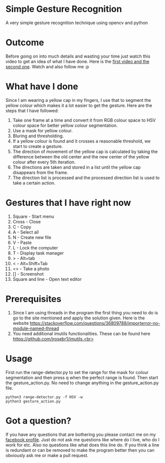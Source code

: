 # Simple Gesture Recognition
A very simple gesture recognition technique using opencv and python

# Outcome
Before going on into much details and wasting your time just watch this video to get an idea of what I have done. Here is the <a href = "https://www.youtube.com/watch?v=qFmtNNxpsvk">first video and <a href = "https://www.youtube.com/watch?v=DRL9zuB1g6A">the second one</a>. Watch and also follow me :p

# What have I done
Since I am wearing a yellow cap in my fingers, I use that to segment the yellow colour which makes it a lot easier to get the gesture. Here are the steps that I have followed:<br>

1. Take one frame at a time and convert it from RGB colour space to HSV colour space for better yellow colour segmentation.<br>
2. Use a mask for yellow colour.<br>
3. Bluring and thresholding.<br>
4. If a yellow colour is found and it crosses a reasonable threshold, we start to create a gesture.<br>
5. The direction of movement of the yellow cap is calculated by taking the difference between the old center and the new center of the yellow colour after every 5th iteration.<br>
6. The directions are taken and stored in a list until the yellow cap disappears from the frame.<br>
7. The direction list is processed and the processed direction list is used to take a certain action.<br>

# Gestures that I have right now
1. Square - Start menu<br>
2. Cross - Close<br>
3. C - Copy<br>
4. A - Select all<br>
5. N - Create new file<br>
6. V - Paste<br>
7. L - Lock the computer<br>
8. T - Display task manager<br>
9. \> - Alt+tab<br>
10. < - Alt+Shift+Tab<br>
11. <> - Take a photo
12. [] - Screenshot
13. Square and line - Open text editor

# Prerequisites
1. Since I am using threads in the program the first thing you need to do is go to the site mentioned and apply the solution given. Here is the website https://stackoverflow.com/questions/36809788/importerror-no-module-named-thread<br>
2. You need additional imutils functionalities. These can be found here https://github.com/jrosebr1/imutils.<br>

# Usage
First run the range-detector.py to set the range for the mask for colour segmentation and then press q when the perfect range is found. Then start the gesture_action.py. No need to change anything in the gesture_action.py file.

    python3 range-detector.py -f HSV -w
    python3 gesture_action.py

# Got a question?
If you have any questions that are bothering you please contact me on my <a href = "facebook.com/dibakar.saha.750">facebook profile</a>. Just do not ask me questions like where do I live, who do I work for etc. Also no questions like what does this line do. If you think a line is redundant or can be removed to make the program better then you can obviously ask me or make a pull request.
